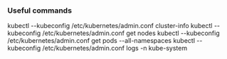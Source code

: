 ### Useful commands

kubectl --kubeconfig /etc/kubernetes/admin.conf cluster-info
kubectl --kubeconfig /etc/kubernetes/admin.conf get nodes
kubectl --kubeconfig /etc/kubernetes/admin.conf get pods --all-namespaces
kubectl --kubeconfig /etc/kubernetes/admin.conf logs <POD> -n kube-system